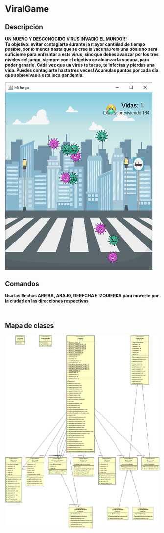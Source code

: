 # ViralGame

<!DOCTYPE html>
<html>
  <h2>Descripcion</h2>
  <p><strong>UN NUEVO Y DESCONOCIDO VIRUS INVADIÓ EL MUNDO!!!<strong></br> Tu objetivo: evitar contagiarte durante la mayor cantidad de tiempo posible, por lo menos hasta que se cree la vacuna.Pero una dosis no será suficiente para enfrentar a este virus, sino que debes avanzar por los tres niveles del juego, siempre con el objetivo de alcanzar la vacuna, para poder ganarlo. Cada vez que un virus te toque, te infectas y pierdes una vida. Puedes contagiarte hasta tres veces! Acumulas puntos por cada día que sobrevivas a esta loca pandemia. </p>
    <img src="https://github.com/AmiraK14/IFTS-16-2021-ViralGame/blob/main/imagenJuego.png">
  </br>
  <h2>Comandos</h2>
    <p>Usa las flechas ARRIBA, ABAJO, DERECHA E IZQUIERDA para moverte por la ciudad en las direcciones respectivas</p>
   </br>
  <h2>Mapa de clases</h2>
    <img src="https://github.com/AmiraK14/IFTS-16-2021-ViralGame/blob/main/diagrama.png">
</html>
